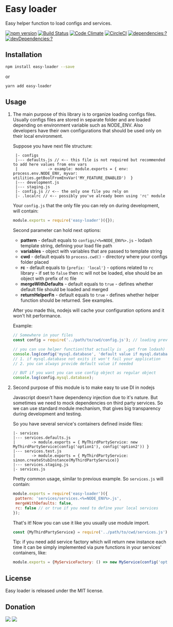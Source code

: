 # Easy loader

Easy helper function to load configs and services.

[![npm version](https://badge.fury.io/js/easy-loader.svg)](https://www.npmjs.com/package/easy-loader)
[![Build Status](https://travis-ci.org/zemd/easy-loader.svg?branch=master)](https://travis-ci.org/zemd/easy-loader)
[![Code Climate](https://codeclimate.com/github/zemd/easy-loader/badges/gpa.svg)](https://codeclimate.com/github/zemd/easy-loader)
[![CircleCI](https://circleci.com/gh/zemd/easy-loader/tree/master.svg?style=svg)](https://circleci.com/gh/zemd/easy-loader/tree/master)
[![dependencies:?](https://img.shields.io/david/zemd/easy-loader.svg)](https://david-dm.org/zemd/easy-loader)
[![devDependencies:?](https://img.shields.io/david/dev/zemd/easy-loader.svg?style=flat)](https://david-dm.org/zemd/easy-loader)

## Installation

```bash
npm install easy-loader --save
```

or

```bash
yarn add easy-loader
```

## Usage

 1. The main purpose of this library is to organize loading configs files. Usually configs files are stored in separate
 folder and are loaded depending on environment variable such as NODE_ENV. 
 Also developers have their own configurations that should be used only on their local environment.

    Suppose you have next file structure:

     ```
      |- configs
      |--- defaults.js // <-- this file is not required but recommended to add here values from env vars
      |             -> example: module.exports = { env: process.env.NODE_ENV, myvar: utilities.getBoolFromEnvVar('MY_FEATURE_ENABLED')  }
      |--- development.js
      |--- staging.js
      |- config.js // <-- the only one file you rely on
      |- .localrc // <-- possibly you've already been using 'rc' module
     ```
     
     Your `config.js` that the only file you can rely on during development, will contain:
      
    ```javascript
    module.exports = require('easy-loader')({});
    ```

    Second parameter can hold next options:
    
    * __pattern__ - default equals to `configs/<%=NODE_ENV%>.js` - lodash template string, defining your load file path
    * __variables__ - object with variables that are passed to template string 
    * __cwd__ - default equals to `process.cwd()` - directory where your configs folder placed
    * __rc__ - default equals to `{prefix: 'local'}` - options related to `rc` library - if set to `false` then rc will not be loaded, else should be an object with prefix of rc file 
    * __mergeWithDefaults__ - default equals to `true` - defines whether default file should be loaded and merged
    * __returnHelperFn__ - default equals to `true` - defines whether helper function should be returned. See examples.
  
    After you made this, nodejs will cache your configuration options and it won't hit performance.
  
    Example:
  
    ```javascript
    // Somewhere in your files
    const config = require('../path/to/cwd/config.js'); // loading previously described file
    
    // you can use helper function(that actually is _.get from lodash) to avoid silly errors with unknown nested keys in configuration objects
    console.log(config('mysql.database', 'default value if mysql.database does not present'));
    // 1. if mysql.database not exits it won't fail your application
    // 2. you can always provide default value if needed
    
    // BUT if you want you can use config object as regular object
    console.log(config.mysql.database);
    ```

 2. Second purpose of this module is to make easy to use DI in nodejs
  
    Javascript doesn't have dependency injection due to it's nature. But sometimes we need to mock dependencies on third party services. So we can use standard module mechanism, that gives big transparency during development and testing.
     
    So you have several service's containers defined inside files:
    
    ```
    |- services
    |--- services.defaults.js
    |       -> module.exports = { MyThirdPartyService: new MyThirdPartyService(config('option1'), config('option2')) }
    |--- services.test.js
    |       -> module.exports = { MyThirdPartyService: sinon.createStubInstance(MyThirdPartyService)} 
    |--- services.staging.js
    |- services.js
    ```

    Pretty common usage, similar to previous example. So `services.js` will contain:
     
     ```javascript
     module.exports = require('easy-loader')({
      pattern: 'services/services.<%=NODE_ENV%>.js',
      mergeWithDefaults: false,
      rc: false // or true if you need to define your local services 
     });
     ```
     
     That's it! Now you can use it like you usually use module import.
      
      ```javascript
      const {MyThirdPartyService} = require('../path/to/cwd/services.js');
      ```
      
      Tip: if you need add service factory which will return new instance each time it can be simply implemented via pure functions in your services' containers, like:
      
      ```javascript
      module.exports = {MyServiceFactory: () => new MyService(config('options'))}
      ```
      

## License

Easy loader is released under the MIT license.

## Donation

[![](https://img.shields.io/badge/patreon-donate-yellow.svg)](https://www.patreon.com/red_rabbit)
[![](https://img.shields.io/badge/flattr-donate-yellow.svg)](https://flattr.com/profile/red_rabbit)
